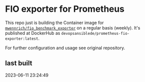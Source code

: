# FIO exporter for Prometheus

This repo just is building the Container image for [`mwennrich/fio_benchmark_exporter`](https://github.com/mwennrich/fio_benchmark_exporter) on a regular basis (weekly). It's published at DockerHub as `devopsansiblede/prometheus-fio-exporter:latest`.

For further configuration and usage see original repository.

## last built

2023-06-11 23:24:49
